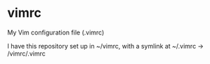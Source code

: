 # vimrc
My Vim configuration file (.vimrc)

I have this repository set up in ~/vimrc, with a symlink at ~/.vimrc -> /vimrc/.vimrc
